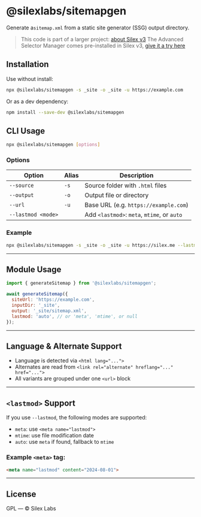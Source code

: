 # @silexlabs/sitemapgen

Generate a`sitemap.xml` from a static site generator (SSG) output directory.

> This code is part of a larger project: [about Silex v3](https://www.silexlabs.org/silex-v3-kickoff/)
> The Advanced Selector Manager comes pre-installed in Silex v3, [give it a try here](https://v3.silex.me/)

## Installation

Use without install:

```bash
npx @silexlabs/sitemapgen -s _site -o _site -u https://example.com
```

Or as a dev dependency:

```bash
npm install --save-dev @silexlabs/sitemapgen
```

## CLI Usage

```bash
npx @silexlabs/sitemapgen [options]
```

### Options

| Option             | Alias | Description                                 |
| ------------------ | ----- | ------------------------------------------- |
| `--source`         | `-s`  | Source folder with `.html` files            |
| `--output`         | `-o`  | Output file or directory                    |
| `--url`            | `-u`  | Base URL (e.g. `https://example.com`)       |
| `--lastmod <mode>` |       | Add `<lastmod>`: `meta`, `mtime`, or `auto` |

### Example

```bash
npx @silexlabs/sitemapgen -s _site -o _site -u https://silex.me --lastmod auto
```

---

## Module Usage

```js
import { generateSitemap } from '@silexlabs/sitemapgen';

await generateSitemap({
  siteUrl: 'https://example.com',
  inputDir: '_site',
  output: '_site/sitemap.xml',
  lastmod: 'auto', // or 'meta', 'mtime', or null
});
```

---

## Language & Alternate Support

* Language is detected via `<html lang="...">`
* Alternates are read from `<link rel="alternate" hreflang="..." href="...">`
* All variants are grouped under one `<url>` block

---

## `<lastmod>` Support

If you use `--lastmod`, the following modes are supported:

* `meta`: use `<meta name="lastmod">`
* `mtime`: use file modification date
* `auto`: use `meta` if found, fallback to `mtime`

### Example `<meta>` tag:

```html
<meta name="lastmod" content="2024-08-01">
```

---

## License

GPL — © Silex Labs
